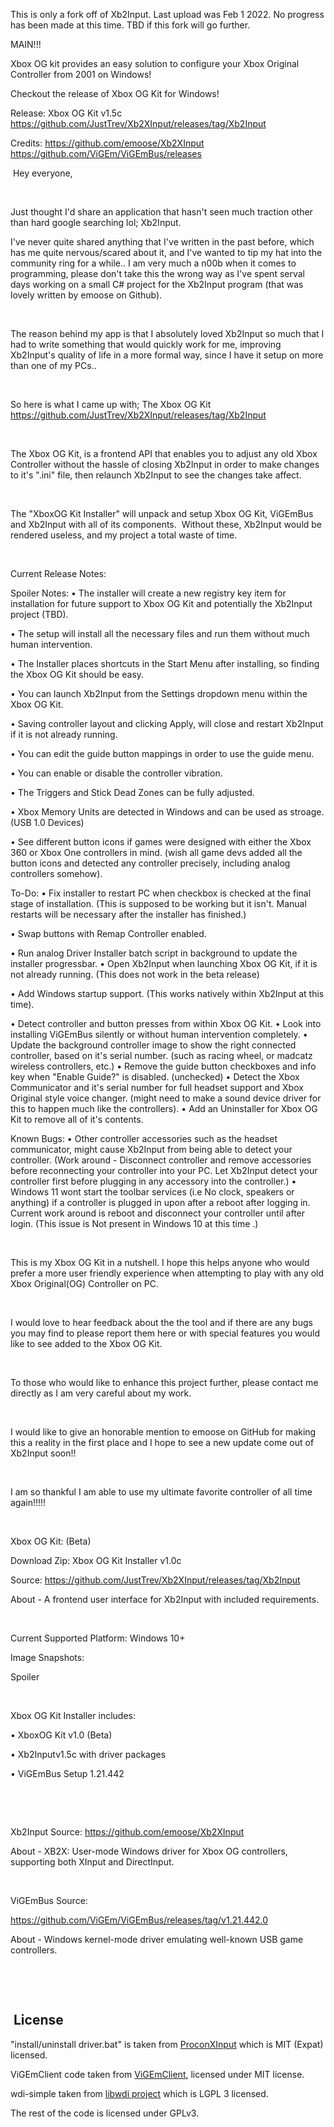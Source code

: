 This is only a fork off of Xb2Input. Last upload was Feb 1 2022. No progress has been made at this time.   TBD if this fork will go further.


MAIN!!!

Xbox OG kit provides an easy solution to configure your Xbox Original Controller from 2001 on Windows!


Checkout the release of Xbox OG Kit for Windows!


Release: Xbox OG Kit v1.5c
https://github.com/JustTrev/Xb2XInput/releases/tag/Xb2Input


Credits:
https://github.com/emoose/Xb2XInput
https://github.com/ViGEm/ViGEmBus/releases

​
Hey everyone,

 

Just thought I'd share an application that hasn't seen much traction other than hard google searching lol; Xb2Input.  
 

I've never quite shared anything that I've written in the past before, which has me quite nervous/scared about it, and I've wanted to tip my hat into the community ring for a while.. I am very much a n00b when it comes to programming, please don't take this the wrong way as I've spent serval days working on a small C# project for the Xb2Input program (that was lovely written by emoose on Github).

 

The reason behind my app is that I absolutely loved Xb2Input so much that I had to write something that would quickly work for me, improving Xb2Input's quality of life in a more formal way, since I have it setup on more than one of my PCs..

 

So here is what I came up with; The Xbox OG Kit
https://github.com/JustTrev/Xb2XInput/releases/tag/Xb2Input

 

The Xbox OG Kit, is a frontend API that enables you to adjust any old Xbox Controller without the hassle of closing Xb2Input in order to make changes to it's ".ini" file, then relaunch Xb2Input to see the changes take affect.  

 

The "XboxOG Kit Installer" will unpack and setup Xbox OG Kit, ViGEmBus and Xb2Input with all of its components.  Without these, Xb2Input would be rendered useless, and my project a total waste of time.

 

Current Release Notes:

Spoiler
Notes:
• The installer will create a new registry key item for installation for future support to Xbox OG Kit and potentially the Xb2Input project (TBD). 

• The setup will install all the necessary files and run them without much human intervention.

• The Installer places shortcuts in the Start Menu after installing, so finding the Xbox OG Kit should be easy. 

• You can launch Xb2Input from the Settings dropdown menu within the Xbox OG Kit.

• Saving controller layout and clicking Apply, will close and restart Xb2Input if it is not already running.

• You can edit the guide button mappings in order to use the guide menu. 

• You can enable or disable the controller vibration.

• The Triggers and Stick Dead Zones can be fully adjusted.

• Xbox Memory Units are detected in Windows and can be used as stroage. (USB 1.0 Devices)

• See different button icons if games were designed with either the Xbox 360 or Xbox One controllers in mind. (wish all game devs added all the button icons and detected any controller precisely, including analog controllers somehow).

To-Do:
• Fix installer to restart PC when checkbox is checked at the final stage of installation. (This is supposed to be working but it isn't. Manual restarts will be necessary after the installer has finished.)

• Swap buttons with Remap Controller enabled.

• Run analog Driver Installer batch script in background to update the installer progressbar.
• Open Xb2Input when launching Xbox OG Kit, if it is not already running. (This does not work in the beta release)

• Add Windows startup support. (This works natively within Xb2Input at this time).   

• Detect controller and button presses from within Xbox OG Kit.
• Look into installing ViGEmBus silently or without human intervention completely.
• Update the background controller image to show the right connected controller, based on it's serial number. (such as racing wheel, or madcatz wireless controllers, etc.)
• Remove the guide button checkboxes and info key when "Enable Guide?" is disabled. (unchecked)
• Detect the Xbox Communicator and it's serial number for full headset support and Xbox Original style voice changer. (might need to make a sound device driver for this to happen much like the controllers).
• Add an Uninstaller for Xbox OG Kit to remove all of it's contents.


Known Bugs:
• Other controller accessories such as the headset communicator, might cause Xb2Input from being able to detect your controller. (Work around - Disconnect controller and remove accessories before reconnecting your controller into your PC. Let Xb2Input detect your controller first before plugging in any accessory into the controller.)
• Windows 11 wont start the toolbar services (i.e No clock, speakers or anything) if a controller is plugged in upon after a reboot after logging in. Current work around is reboot and disconnect your controller until after login. (This issue is Not present in Windows 10 at this time .) 


 

This is my Xbox OG Kit in a nutshell. I hope this helps anyone who would prefer a more user friendly experience when attempting to play with any old Xbox Original(OG) Controller on PC.

 

I would love to hear feedback about the the tool and if there are any bugs you may find to please report them here or with special features you would like to see added to the Xbox OG Kit.

 

To those who would like to enhance this project further, please contact me directly as I am very careful about my work.

 

I would like to give an honorable mention to emoose on GitHub for making this a reality in the first place and I hope to see a new update come out of Xb2Input soon!!  

 

I am so thankful I am able to use my ultimate favorite controller of all time again!!!!! 

 

Xbox OG Kit: (Beta)

Download Zip: Xbox OG Kit Installer v1.0c

Source: https://github.com/JustTrev/Xb2XInput/releases/tag/Xb2Input

About - A frontend user interface for Xb2Input with included requirements.

 

Current Supported Platform: Windows 10+


Image Snapshots:

Spoiler














 

Xbox OG Kit Installer includes:

• XboxOG Kit v1.0 (Beta)

• Xb2Inputv1.5c with driver packages

• ViGEmBus Setup 1.21.442

 

 

Xb2Input Source:
https://github.com/emoose/Xb2XInput

About - XB2X: User-mode Windows driver for Xbox OG controllers, supporting both XInput and DirectInput.

 

ViGEmBus Source:

https://github.com/ViGEm/ViGEmBus/releases/tag/v1.21.442.0

About - Windows kernel-mode driver emulating well-known USB game controllers.

 

 


​
License
---
"install/uninstall driver.bat" is taken from [ProconXInput](https://github.com/MTCKC/ProconXInput/) which is MIT (Expat) licensed.

ViGEmClient code taken from [ViGEmClient](https://github.com/ViGEm/ViGEmClient), licensed under MIT license.

wdi-simple taken from [libwdi project](https://github.com/pbatard/libwdi) which is LGPL 3 licensed.

The rest of the code is licensed under GPLv3.
